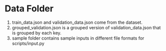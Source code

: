 # Data Folder
1. train_data.json and validation_data.json come from the dataset. 
2. grouped_validation.json is a grouped version of validation_data.json that is grouped by each key. 
3. sample folder contains sample inputs in different file formats for scripts/input.py